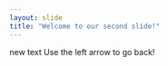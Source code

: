 ```yaml
---
layout: slide
title: "Welcome to our second slide!"
---
```

new text 
Use the left arrow to go back!
